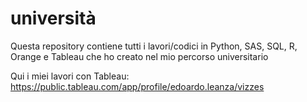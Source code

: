 # università
Questa repository contiene tutti i lavori/codici in Python, SAS, SQL, R, Orange e Tableau che ho creato nel mio percorso universitario

Qui i miei lavori con Tableau:
https://public.tableau.com/app/profile/edoardo.leanza/vizzes

